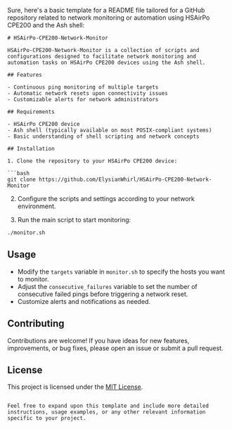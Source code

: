 Sure, here's a basic template for a README file tailored for a GitHub repository related to network monitoring or automation using HSAirPo CPE200 and the Ash shell:

```
# HSAirPo-CPE200-Network-Monitor

HSAirPo-CPE200-Network-Monitor is a collection of scripts and configurations designed to facilitate network monitoring and automation tasks on HSAirPo CPE200 devices using the Ash shell.

## Features

- Continuous ping monitoring of multiple targets
- Automatic network resets upon connectivity issues
- Customizable alerts for network administrators

## Requirements

- HSAirPo CPE200 device
- Ash shell (typically available on most POSIX-compliant systems)
- Basic understanding of shell scripting and network concepts

## Installation

1. Clone the repository to your HSAirPo CPE200 device:

```bash
git clone https://github.com/ElysianWhirl/HSAirPo-CPE200-Network-Monitor
```

2. Configure the scripts and settings according to your network environment.

3. Run the main script to start monitoring:

```bash
./monitor.sh
```

## Usage

- Modify the `targets` variable in `monitor.sh` to specify the hosts you want to monitor.
- Adjust the `consecutive_failures` variable to set the number of consecutive failed pings before triggering a network reset.
- Customize alerts and notifications as needed.

## Contributing

Contributions are welcome! If you have ideas for new features, improvements, or bug fixes, please open an issue or submit a pull request.

## License

This project is licensed under the [MIT License](LICENSE).
```

Feel free to expand upon this template and include more detailed instructions, usage examples, or any other relevant information specific to your project.
